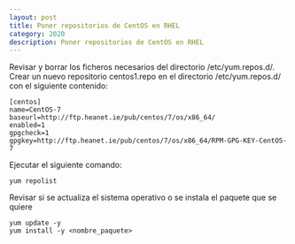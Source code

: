 ```yaml
---
layout: post
title: Poner repositorios de CentOS en RHEL
category: 2020
description: Poner repositorios de CentOS en RHEL
---
```

Revisar y borrar los ficheros necesarios del directorio /etc/yum.repos.d/. Crear un nuevo repositorio centos1.repo en el directorio /etc/yum.repos.d/ con el siguiente contenido:

```posh
[centos]
name=CentOS-7
baseurl=http://ftp.heanet.ie/pub/centos/7/os/x86_64/
enabled=1
gpgcheck=1
gpgkey=http://ftp.heanet.ie/pub/centos/7/os/x86_64/RPM-GPG-KEY-CentOS-7
```

Ejecutar el siguiente comando:
```posh
yum repolist
```
Revisar si se actualiza el sistema operativo o se instala el paquete que se quiere
```posh
yum update -y
yum install -y <nombre_paquete>
```